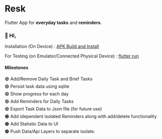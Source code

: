 # Resk

Flutter App for **everyday tasks** and **reminders**.

### :wave: Hi, 

Installation (On Device) : [APK Build and Install](https://docs.flutter.dev/deployment/android#:~:text=the%20Play%20Store.-,Build%20an%20APK,-Although%20app%20bundles)

For Testing (on Emulator/Connected Physical Device) : [flutter run](https://docs.flutter.dev/reference/flutter-cli#flutter-commands) 

#### Milestones

:green_circle: Add/Remove Daily Task and Brief Tasks <br />
:green_circle: Persist task data using sqlite <br />
:green_circle: Show progress for each day<br />:green_circle: Add Reminders for Daily Tasks <br />
:green_circle: Export Task Data to Json file (for future use) <br />
:orange_circle: Add idependent isolated Reminders along with add/delete functionality <br />
:orange_circle: Add Statistic Data to UI <br />
:orange_circle: Push Data/Api Layers to separate isolate. <br />
